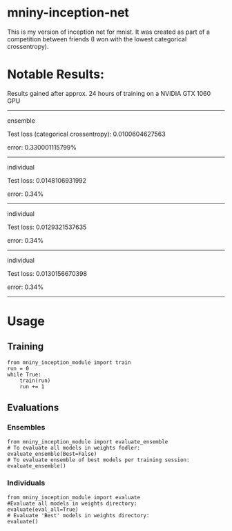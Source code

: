 # mniny-inception-net
This is my version of inception net for mnist. It was created as part of a competition between friends (I won with the lowest categorical crossentropy).

# Notable Results:

Results gained after approx. 24 hours of training on a NVIDIA GTX 1060 GPU

--------------------------------------

ensemble

Test loss (categorical crossentropy): 0.0100604627563

error: 0.330001115799%

--------------------------------------
individual

Test loss: 0.0148106931992

error: 0.34%

--------------------------------------
individual

Test loss: 0.0129321537635

error: 0.34%

--------------------------------------

individual

Test loss: 0.0130156670398

error: 0.34%

--------------------------------------

# Usage
## Training
```
from mniny_inception_module import train
run = 0
while True:
    train(run)
    run += 1
```
## Evaluations
### Ensembles
```
from mniny_inception_module import evaluate_ensemble
# To evaluate all models in weights fodler:
evaluate_ensemble(Best=False)
# To evaluate ensemble of best models per training session:
evaluate_ensemble()
```
### Individuals
```
from mniny_inception_module import evaluate
#Evaluate all models in weights directory:
evaluate(eval_all=True)
# Evaluate 'Best' models in weights directory:
evaluate()
```
